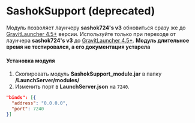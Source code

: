 # SashokSupport (deprecated)

Модуль позволяет лаунчеру **sashok724's v3** обновиться сразу же до [GravitLauncher 4.5+] версии. Используйте только при
переходе от лаунчера **sashok724's v3** до [GravitLauncher 4.5+].
**Модуль длительное время не тестировался, а его документация устарела**

#### Установка модуля

1. Скопировать модуль **SashokSupport_module.jar** в папку **/LaunchServer/modules/**
2. Изменить порт в **LaunchServer.json** на `7240`.

```json
"binds": [{
  "address": "0.0.0.0",
  "port": 7240
}]
```

[GravitLauncher 4.5+]: https://github.com/GravitLauncher/Launcher
